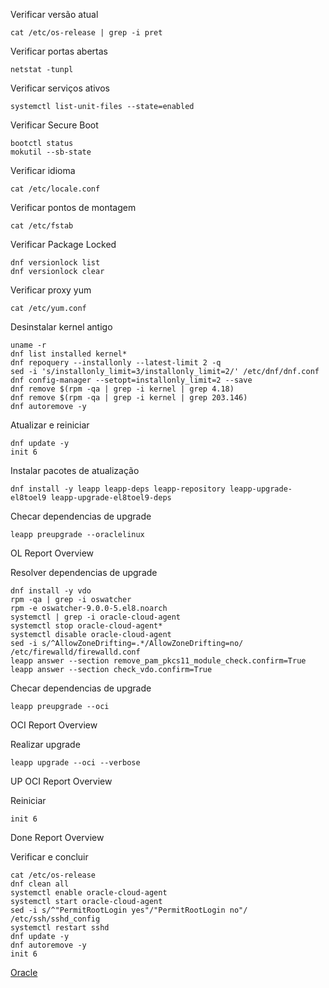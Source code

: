 Verificar versão atual
```shell
cat /etc/os-release | grep -i pret
```

Verificar portas abertas
```shell
netstat -tunpl
```

Verificar serviços ativos
```shell
systemctl list-unit-files --state=enabled
```

Verificar Secure Boot
```shell
bootctl status
mokutil --sb-state
```

Verificar idioma
```shell
cat /etc/locale.conf
```

Verificar pontos de montagem
```shell
cat /etc/fstab
```

Verificar Package Locked
```shell
dnf versionlock list
dnf versionlock clear
```

Verificar proxy yum
```shell
cat /etc/yum.conf
```

Desinstalar kernel antigo
```shell
uname -r
dnf list installed kernel*
dnf repoquery --installonly --latest-limit 2 -q
sed -i 's/installonly_limit=3/installonly_limit=2/' /etc/dnf/dnf.conf
dnf config-manager --setopt=installonly_limit=2 --save
dnf remove $(rpm -qa | grep -i kernel | grep 4.18)
dnf remove $(rpm -qa | grep -i kernel | grep 203.146)
dnf autoremove -y
```

Atualizar e reiniciar
```shell
dnf update -y
init 6
```

Instalar pacotes de atualização
```shell
dnf install -y leapp leapp-deps leapp-repository leapp-upgrade-el8toel9 leapp-upgrade-el8toel9-deps
```

Checar dependencias de upgrade
```shell
leapp preupgrade --oraclelinux
```

OL Report Overview

Resolver dependencias de upgrade
```shell
dnf install -y vdo
rpm -qa | grep -i oswatcher
rpm -e oswatcher-9.0.0-5.el8.noarch
systemctl | grep -i oracle-cloud-agent
systemctl stop oracle-cloud-agent*
systemctl disable oracle-cloud-agent
sed -i s/^AllowZoneDrifting=.*/AllowZoneDrifting=no/ /etc/firewalld/firewalld.conf
leapp answer --section remove_pam_pkcs11_module_check.confirm=True
leapp answer --section check_vdo.confirm=True
```

Checar dependencias de upgrade
```shell
leapp preupgrade --oci
```

OCI Report Overview

Realizar upgrade
```shell
leapp upgrade --oci --verbose
```

UP OCI Report Overview

Reiniciar
```shell
init 6
```

Done Report Overview

Verificar e concluir
```shell
cat /etc/os-release
dnf clean all
systemctl enable oracle-cloud-agent
systemctl start oracle-cloud-agent
sed -i s/^"PermitRootLogin yes"/"PermitRootLogin no"/ /etc/ssh/sshd_config
systemctl restart sshd
dnf update -y
dnf autoremove -y
init 6
```

[Oracle](https://blogs.oracle.com/linux/post/upgrade-oracle-linux-8-to-oracle-linux-9-using-leapp)